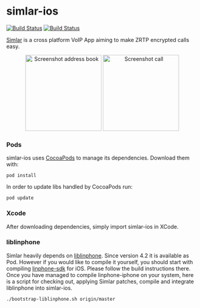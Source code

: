 simlar-ios
==========

[![Build Status](https://github.com/simlar/simlar-ios/workflows/simlar-ios-ci/badge.svg?branch=master)](https://github.com/simlar/simlar-ios/actions)
[![Build Status](https://travis-ci.com/simlar/simlar-ios.svg?branch=master)](https://travis-ci.com/simlar/simlar-ios)

[Simlar](https://www.simlar.org) is a cross platform VoIP App aiming to make ZRTP encrypted calls easy.

<div id="screenshots" align="center">
<img src="https://www.simlar.org/press/screenshots/iOS/address_book.png" alt="Screenshot address book" text-align="center" width="200">
<img src="https://www.simlar.org/press/screenshots/iOS/ongoing_call.png" alt="Screenshot call" text-align="center" width="200">
</div>

### Pods ###
simlar-ios uses [CocoaPods](https://cocoapods.org/) to manage its dependencies. Download them with:
```
pod install
```

In order to update libs handled by CocoaPods run:
```
pod update
```

### Xcode ###
After downloading dependencies, simply import simlar-ios in XCode.

### liblinphone ###
Simlar heavily depends on [liblinphone](http://www.linphone.org/).
Since version 4.2 it is available as Pod.
However if you would like to compile it yourself, you should start with compiling [linphone-sdk](https://gitlab.linphone.org/BC/public/linphone-sdk) for iOS.
Please follow the build instructions there.
Once you have managed to compile linphone-iphone on your system, here is a script for checking out, applying Simlar patches, compile and integrate liblinphone into simlar-ios.
```
./bootstrap-liblinphone.sh origin/master
```
